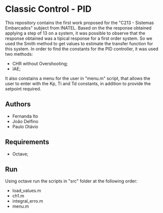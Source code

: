 # **Classic Control - PID**
This repository contains the first work proposed for the "C213 - Sistemas Embarcados" subject from INATEL. Based on the the response obtained applying a step of 13 on a system, it was possible to observe that the response obtained was a tipical response for a first order system. So we used the Smith method to get values to estimate the transfer function for this system.
In order to find the constants for the PID controller, it was used two methods:

*  CHR without Overshooting;
*  IAE;

It also constains a menu for the user in "menu.m" script, that allows the user to enter with the Kp, Ti and Td constants, in addition to provide the setpoint required.

## **Authors**
*  Fernanda Ito
*  João Delfino
*  Paulo Otávio

## **Requirements**
*  Octave;

## **Run**
Using octave run the scripts in "src" folder at the following order:
*  load_values.m
*  ch1.m
*  integral_erro.m
*  menu.m
